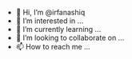 - 👋 Hi, I’m @irfanashiq
- 👀 I’m interested in ...
- 🌱 I’m currently learning ...
- 💞️ I’m looking to collaborate on ...
- 📫 How to reach me ...

<!---
irfanashiq/irfanashiq is a ✨ special ✨ repository because its `README.md` (this file) appears on your GitHub profile.
You can click the Preview link to take a look at your changes.
--->
